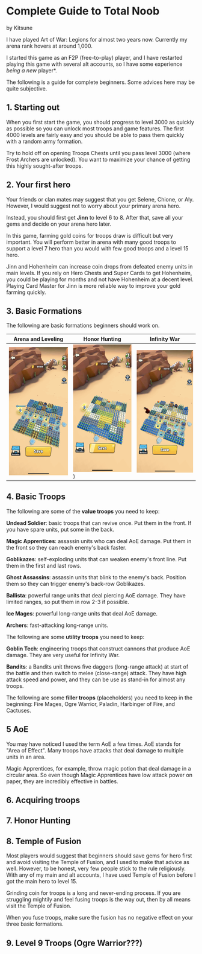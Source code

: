 # Complete Guide to Total Noob

by Kitsune

I have played Art of War: Legions for almost two years now.
Currently my arena rank hovers at around 1,000.

I started this game as an F2P (free-to-play) player, and I have restarted
playing this game with several alt accounts, so I have some
experience *being a new* player*.

The following is a guide for complete beginners.
Some advices here may be quite subjective.

## 1. Starting out

When you first start the game, you should progress to level 3000 as quickly
as possible so you can unlock most troops and game features. The first
4000 levels are fairly easy and you should be able to pass them quickly with
a random army formation.

Try to hold off on opening Troops Chests until you pass level 3000 (where
Frost Archers are unlocked). You want to maximize your chance of getting this
highly sought-after troops.

## 2. Your first hero

Your friends or clan mates may suggest that you get Selene, Chione, or Aly.
However, I would suggest not to worry about your primary arena hero.

Instead, you should first get **Jinn** to level 6 to 8. After that,
save all your gems and decide on your arena hero later.

In this game, farming gold coins for troops draw is difficult but very
important. You will perform better in arena with many good troops to support
a level 7 hero than you would with few good troops and a level 15 hero.

Jinn and Hohenheim can increase coin drops from defeated enemy units in
main levels. If you
rely on Hero Chests and Super Cards to get Hohenheim, you could be playing for
months and not have Hohenheim at a decent level. Playing Card Master for Jinn
is more reliable way to improve your gold farming quickly.

## 3. Basic Formations

The following are basic formations beginners should work on.

| Arena and Leveling | Honor Hunting | Infinity War |
| ------------------ | ------------- | ------------ |
|![Example](images/starter-formation-arena.png)|![Example](images/starter-formation-honor-hunting.png))|![Example](images/starter-formation-infinity-war.png)|

## 4. Basic Troops

The following are some of the **value troops** you need to keep:

**Undead Soldier**: basic troops that can revive once. Put them in the
front. If you have spare units, put some in the back.

**Magic Apprentices**: assassin units who can deal AoE damage.
Put them in the front so they can reach enemy's back faster.

**Goblikazes**: self-exploding units that can weaken enemy's front
line. Put them in the first and last rows.

**Ghost Assassins**: assassin units that blink to the
enemy's back. Position them so they can trigger enemy's back-row Goblikazes.

**Ballista**: powerful range units that deal piercing AoE damage.
They have limited ranges, so put them in row 2-3 if possible.

**Ice Mages**: powerful long-range units that deal AoE damage.

**Archers**: fast-attacking long-range units.

The following are some **utility troops** you need to keep:

**Goblin Tech**: engineering troops that construct cannons that
produce AoE damage. They are very useful for Infinity War.

**Bandits**: a Bandits unit throws five daggers (long-range attack) at start
of the battle and then switch to melee (close-range) attack. They have high
attack speed and power, and they can be use as stand-in for almost any troops.

The following are some **filler troops** (placeholders) you need to keep
in the beginning: Fire Mages, Ogre Warrior, Paladin, Harbinger of Fire, and
Cactuses.

## 5 AoE

You may have noticed I used the term AoE a few times. AoE stands for
"Area of Effect". Many troops have attacks that deal damage to multiple
units in an area.

Magic Apprentices, for example, throw magic potion that deal damage in
a circular area. So even though Magic Apprentices have low attack power
on paper, they are incredibly effective in battles.

## 6. Acquiring troops


## 7. Honor Hunting

## 8. Temple of Fusion

Most players would suggest that beginners should save gems for hero first
and avoid visiting the Temple of Fusion, and I used to make that advice as well.
However, to be honest, very few people stick to the rule religiously.
With any of my main and alt accounts, I have used Temple of Fusion
before I got the main hero to level 15.

Grinding coin for troops is a long and never-ending process. If you are
struggling mightily and feel fusing troops is the way out, then by all
means visit the Temple of Fusion.

When you fuse troops, make sure the fusion has no negative effect on your
three basic formations.

## 9. Level 9 Troops (Ogre Warrior???)

